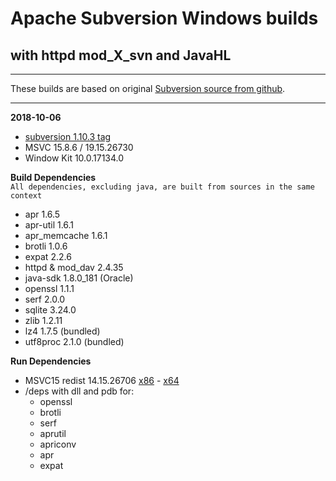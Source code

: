 # Apache Subversion Windows builds #
## with httpd mod_X_svn and JavaHL ##

----
These builds are based on original [Subversion source from github](https://github.com/apache/subversion).

----
**2018-10-06**

- [subversion 1.10.3 tag](https://github.com/apache/subversion/tree/1.10.3)
- MSVC 15.8.6 / 19.15.26730
- Window Kit 10.0.17134.0

**Build Dependencies**  
 ``All dependencies, excluding java, are built from sources in the same context``

 - apr 1.6.5
 - apr-util 1.6.1
 - apr_memcache 1.6.1
 - brotli 1.0.6
 - expat 2.2.6
 - httpd & mod_dav 2.4.35
 - java-sdk 1.8.0_181 (Oracle)
 - openssl 1.1.1
 - serf 2.0.0
 - sqlite 3.24.0
 - zlib 1.2.11
 - lz4 1.7.5 (bundled)
 - utf8proc 2.1.0 (bundled)

**Run Dependencies**

- MSVC15 redist 14.15.26706 [x86](https://aka.ms/vs/15/release/VC_redist.x86.exe) - [x64](https://aka.ms/vs/15/release/VC_redist.x64.exe)
- /deps with dll and pdb for:
  - openssl
  - brotli
  - serf
  - aprutil
  - apriconv
  - apr
  - expat
